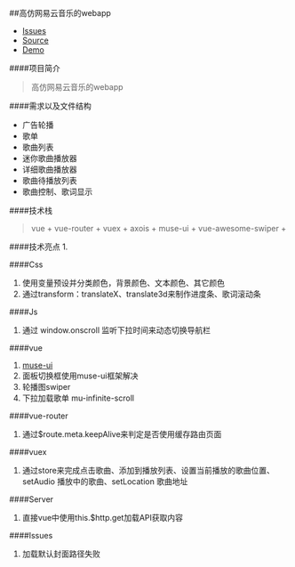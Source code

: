 ##高仿网易云音乐的webapp
- [Issues]()
- [Source](https://github.com/javaSwing/NeteaseCloudWebApp)
- [Demo]()

####项目简介
> 高仿网易云音乐的webapp

####需求以及文件结构
* 广告轮播
* 歌单
* 歌曲列表
* 迷你歌曲播放器
* 详细歌曲播放器
* 歌曲待播放列表
* 歌曲控制、歌词显示

####技术栈
> vue + vue-router + vuex + axois + muse-ui + vue-awesome-swiper +

####技术亮点
1. 


####Css
1. 使用变量预设并分类颜色，背景颜色、文本颜色、其它颜色
2. 通过transform：translateX、translate3d来制作进度条、歌词滚动条

####Js
1. 通过 window.onscroll 监听下拉时间来动态切换导航栏

####vue
1. [muse-ui](https://github.com/museui/muse-ui/)
2. 面板切换框使用muse-ui框架解决
3. 轮播图swiper
4. 下拉加载歌单 mu-infinite-scroll


####vue-router
1. 通过$route.meta.keepAlive来判定是否使用缓存路由页面



####vuex
1. 通过store来完成点击歌曲、添加到播放列表、设置当前播放的歌曲位置、setAudio 播放中的歌曲、setLocation 歌曲地址


####Server
1. 直接vue中使用this.$http.get加载API获取内容


####Issues
1. 加载默认封面路径失败
